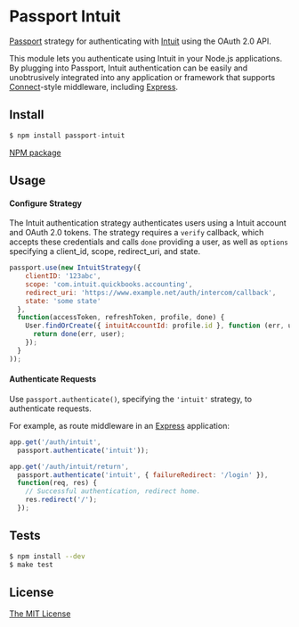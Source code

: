 # Passport Intuit

[Passport](https://github.com/jaredhanson/passport) strategy for authenticating
with [Intuit](http://intuit.com/) using the OAuth 2.0 API.

This module lets you authenticate using Intuit in your Node.js applications.
By plugging into Passport, Intuit authentication can be easily and
unobtrusively integrated into any application or framework that supports
[Connect](http://www.senchalabs.org/connect/)-style middleware, including
[Express](http://expressjs.com/).

## Install

```js
$ npm install passport-intuit
```

[NPM package](https://www.npmjs.com/package/passport-intuit)

## Usage

#### Configure Strategy

The Intuit authentication strategy authenticates users using a Intuit
account and OAuth 2.0 tokens.  The strategy requires a `verify` callback, which
accepts these credentials and calls `done` providing a user, as well as
`options` specifying a client_id, scope, redirect_uri, and state.

```js
passport.use(new IntuitStrategy({
    clientID: '123abc',
    scope: 'com.intuit.quickbooks.accounting',
    redirect_uri: 'https://www.example.net/auth/intercom/callback',
    state: 'some state'
  },
  function(accessToken, refreshToken, profile, done) {
    User.findOrCreate({ intuitAccountId: profile.id }, function (err, user) {
      return done(err, user);
    });
  }
));
```

#### Authenticate Requests

Use `passport.authenticate()`, specifying the `'intuit'` strategy, to
authenticate requests.

For example, as route middleware in an [Express](http://expressjs.com/)
application:

```js
app.get('/auth/intuit',
  passport.authenticate('intuit'));

app.get('/auth/intuit/return',
  passport.authenticate('intuit', { failureRedirect: '/login' }),
  function(req, res) {
    // Successful authentication, redirect home.
    res.redirect('/');
  });
```

## Tests

```bash
$ npm install --dev
$ make test
```
## License

[The MIT License](http://opensource.org/licenses/MIT)
